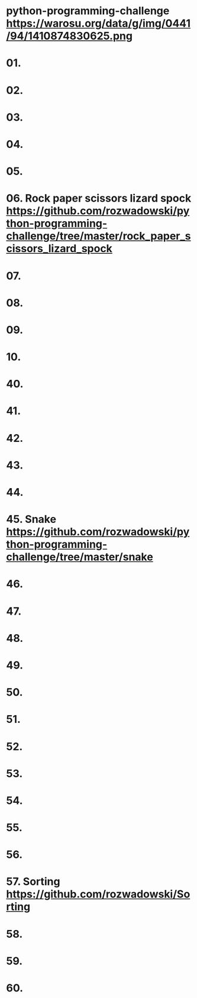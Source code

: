 # python-programming-challenge https://warosu.org/data/g/img/0441/94/1410874830625.png
# 01.
# 02.
# 03.
# 04.
# 05.
# 06. Rock paper scissors lizard spock https://github.com/rozwadowski/python-programming-challenge/tree/master/rock_paper_scissors_lizard_spock
# 07.
# 08.
# 09.
# 10.

# 40.
# 41.
# 42.
# 43.
# 44.
# 45. Snake https://github.com/rozwadowski/python-programming-challenge/tree/master/snake
# 46.
# 47.
# 48.
# 49.
# 50.
# 51.
# 52.
# 53.
# 54.
# 55.
# 56.
# 57. Sorting https://github.com/rozwadowski/Sorting
# 58.
# 59.
# 60.
